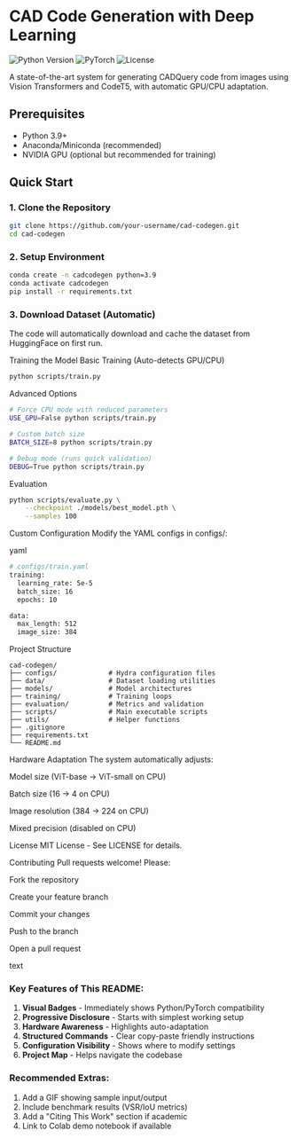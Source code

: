 # CAD Code Generation with Deep Learning

![Python Version](https://img.shields.io/badge/python-3.9%2B-blue)
![PyTorch](https://img.shields.io/badge/PyTorch-2.1%2B-orange)
![License](https://img.shields.io/badge/license-MIT-green)

A state-of-the-art system for generating CADQuery code from images using Vision Transformers and CodeT5, with automatic GPU/CPU adaptation.

## Prerequisites

- Python 3.9+
- Anaconda/Miniconda (recommended)
- NVIDIA GPU (optional but recommended for training)

## Quick Start

### 1. Clone the Repository
```bash
git clone https://github.com/your-username/cad-codegen.git
cd cad-codegen
```
### 2. Setup Environment
```bash
conda create -n cadcodegen python=3.9
conda activate cadcodegen
pip install -r requirements.txt
```
### 3. Download Dataset (Automatic)
The code will automatically download and cache the dataset from HuggingFace on first run.

Training the Model
Basic Training (Auto-detects GPU/CPU)
```bash
python scripts/train.py
```
Advanced Options
```bash
# Force CPU mode with reduced parameters
USE_GPU=False python scripts/train.py

# Custom batch size
BATCH_SIZE=8 python scripts/train.py

# Debug mode (runs quick validation)
DEBUG=True python scripts/train.py
```
Evaluation
```bash
python scripts/evaluate.py \
    --checkpoint ./models/best_model.pth \
    --samples 100
```
Custom Configuration
Modify the YAML configs in configs/:

yaml
```bash
# configs/train.yaml
training:
  learning_rate: 5e-5
  batch_size: 16
  epochs: 10

data:
  max_length: 512
  image_size: 384
```
Project Structure
```text
cad-codegen/
├── configs/             # Hydra configuration files
├── data/                # Dataset loading utilities
├── models/              # Model architectures
├── training/            # Training loops
├── evaluation/          # Metrics and validation
├── scripts/             # Main executable scripts
├── utils/               # Helper functions
├── .gitignore
├── requirements.txt
└── README.md
```
Hardware Adaptation
The system automatically adjusts:

Model size (ViT-base → ViT-small on CPU)

Batch size (16 → 4 on CPU)

Image resolution (384 → 224 on CPU)

Mixed precision (disabled on CPU)

License
MIT License - See LICENSE for details.

Contributing
Pull requests welcome! Please:

Fork the repository

Create your feature branch

Commit your changes

Push to the branch

Open a pull request

text

### Key Features of This README:
1. **Visual Badges** - Immediately shows Python/PyTorch compatibility
2. **Progressive Disclosure** - Starts with simplest working setup
3. **Hardware Awareness** - Highlights auto-adaptation
4. **Structured Commands** - Clear copy-paste friendly instructions
5. **Configuration Visibility** - Shows where to modify settings
6. **Project Map** - Helps navigate the codebase

### Recommended Extras:
1. Add a GIF showing sample input/output
2. Include benchmark results (VSR/IoU metrics)
3. Add a "Citing This Work" section if academic
4. Link to Colab demo notebook if available
